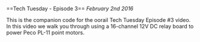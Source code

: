 ==Tech Tuesday - Episode 3==
*February 2nd 2016*

This is the companion code for the oorail Tech Tuesday Episode #3 video.
In this video we walk you through using a 16-channel 12V DC relay board to power Peco PL-11 point motors.


